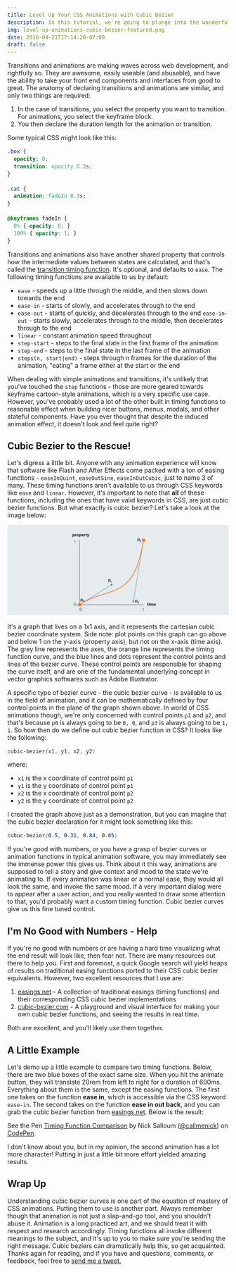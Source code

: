 ```yaml
---
title: Level Up Your CSS Animations with Cubic Bezier
description: In this tutorial, we're going to plunge into the wonderful world of cubic bezier functions, gaining more fine tuned control over our CSS animations.
img: level-up-animations-cubic-bezier-featured.png
date: 2016-04-21T17:14:20-07:00
draft: false
---
```


Transitions and animations are making waves across web development, and rightfully so. They are awesome, easily useable (and abusable), and have the ability to take your front end components and interfaces from good to great. The anatomy of declaring transitions and animations are similar, and only two things are required:

1. In the case of transitions, you select the property you want to transition. For animations, you select the keyframe block.
2. You then declare the duration length for the animation or transition.

Some typical CSS might look like this:

```css
.box {
  opacity: 0;
  transition: opacity 0.3s;
}

.cat {
  animation: fadeIn 0.3s;
}

@keyframes fadeIn {
  0% { opacity: 0; }
  100% { opacity: 1; }
}
```

Transitions and animations also have another shared property that controls how the intermediate values between states are calculated, and that's called the [transition timing function](https://developer.mozilla.org/en-US/docs/Web/CSS/transition-timing-function). It's optional, and defaults to `ease`. The following timing functions are available to us by default:

* `ease` - speeds up a little through the middle, and then slows down towards the end
* `ease-in` - starts of slowly, and accelerates through to the end
* `ease-out` - starts of quickly, and decelerates through to the end
`ease-in-out` - starts slowly, accelerates through to the middle, then decelerates through to the end
* `linear` - constant animation speed throughout
* `step-start` - steps to the final state in the first frame of the animation
* `step-end` - steps to the final state in the last frame of the animation
* `steps(n, start|end)` - steps through n frames for the duration of the animation, "eating" a frame either at the start or the end

When dealing with simple animations and transitions, it's unlikely that you've touched the `step` functions - those are more geared towards keyframe cartoon-style animations, which is a very specific use case. However, you've probably used a lot of the other built in timing functions to reasonable effect when building nicer buttons, menus, modals, and other stateful components. Have you ever thought that despite the induced animation effect, it doesn't look and feel quite right?

## Cubic Bezier to the Rescue!

Let's digress a little bit. Anyone with any animation experience will know that software like Flash and After Effects come packed with a ton of easing functions - `easeInQuint`, `easeOutSine`, `easeInOutCubic`, just to name 3 of many. These timing functions aren't available to us through CSS keywords like `ease` and `linear`. However, it's important to note that **all** of these functions, including the ones that have valid keywords in CSS, are just cubic bezier functions. But what exactly is cubic bezier? Let's take a look at the image below:

![Cubic Bezier Chart](bezier.png)

It's a graph that lives on a 1x1 axis, and it represents the cartesian cubic bezier coordinate system. Side note: plot points on this graph can go above and below 1 on the y-axis (property axis), but not on the x-axis (time axis). The grey line represents the axes, the orange line represents the timing function curve, and the blue lines and dots represent the control points and lines of the bezier curve. These control points are responsible for shaping the curve itself, and are one of the fundamental underlying concept in vector graphics softwares such as Adobe Illustrator.

A specific type of bezier curve - the cubic bezier curve - is available to us in the field of animation, and it can be mathematically defined by four control points in the plane of the graph shown above. In world of CSS animations though, we're only concerned with control points `p1` and `p2`, and that's because `p0` is always going to be `0, 0`, and `p3` is always going to be `1, 1`. So how then do we define out cubic bezier function in CSS? It looks like the following:

```css
cubic-bezier(x1, y1, x2, y2)
```

where:

* `x1` is the x coordinate of control point `p1`
* `y1` is the y coordinate of control point `p1`
* `x2` is the x coordinate of control point `p2`
* `y2` is the y coordinate of control point `p2`

I created the graph above just as a demonstration, but you can imagine that the cubic bezier declaration for it might look something like this:

```css
cubuc-bezier(0.5, 0.31, 0.84, 0.05)
```

If you're good with numbers, or you have a grasp of bezier curves or animation functions in typical animation software, you may immediately see the immense power this gives us. Think about it this way, animations are supposed to tell a story and give context and mood to the state we're animating to. If every animation was linear or a normal ease, they would all look the same, and invoke the same mood. If a very important dialog were to appear after a user action, and you really wanted to draw some attention to that, you'd probably want a custom timing function. Cubic bezier curves give us this fine tuned control.

## I'm No Good with Numbers - Help

If you're no good with numbers or are having a hard time visualizing what the end result will look like, then fear not. There are many resources out there to help you. First and foremost, a quick Google search will yield heaps of results on traditional easing functions ported to their CSS cubic bezier equivalents. However, two excellent resources that I use are:

1. [easings.net](http://easings.net/) - A collection of traditional easings (timing functions) and their corresponding CSS cubic bezier implementations
2. [cubic-bezier.com](http://cubic-bezier.com/) - A playground and visual interface for making your own cubic bezier functions, and seeing the results in real time.

Both are excellent, and you'll likely use them together.

## A Little Example

Let's demo up a little example to compare two timing functions. Below, there are two blue boxes of the exact same size. When you hit the animate button, they will translate 20rem from left to right for a duration of 600ms. Everything about them is the same, except the easing functions. The first one takes on the function **ease in**, which is accessible via the CSS keyword `ease-in`. The second takes on the function **ease in out back**, and you can grab the cubic bezier function from [easings.net](http://easings.net/). Below is the result:

<p data-height="380" data-theme-id="5513" data-slug-hash="NNBNaL" data-default-tab="result" data-user="callmenick" data-embed-version="2" class="codepen">See the Pen <a href="http://codepen.io/callmenick/pen/NNBNaL/">Timing Function Comparison</a> by Nick Salloum (<a href="http://codepen.io/callmenick">@callmenick</a>) on <a href="http://codepen.io">CodePen</a>.</p>
<script async src="//assets.codepen.io/assets/embed/ei.js"></script>

I don't know about you, but in my opinion, the second animation has a lot more character! Putting in just a little bit more effort yielded amazing results.

## Wrap Up

Understanding cubic bezier curves is one part of the equation of mastery of CSS animations. Putting them to use is another part. Always remember though that animation is not just a slap-and-go tool, and you shouldn't abuse it. Animation is a long practiced art, and we should treat it with respect and research accordingly. Timing functions all invoke different meanings to the subject, and it's up to you to make sure you're sending the right message. Cubic beziers can dramatically help this, so get acquainted. Thanks again for reading, and if you have and questions, comments, or feedback, feel free to <a href="http://twitter.com/home?status=@nicksalloum_ I got a question for you!" target="_blank">send me a tweet.</a>
